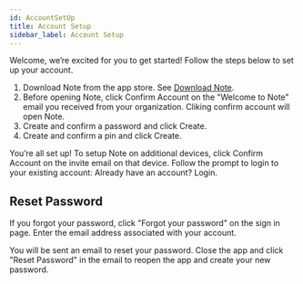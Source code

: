 ```yaml
---
id: AccountSetUp
title: Account Setup
sidebar_label: Account Setup
---
```

Welcome, we’re excited for you to get started! Follow the steps below to set up your account. 

1. Download Note from the app store. See [Download Note](../GettingStarted/DownloadNote.md). 
2. Before opening Note, click Confirm Account on the "Welcome to Note" email you received from your organization. Cliking confirm account will open Note.
3. Create and confirm a password and click Create. 
4. Create and confirm a pin and click Create.

You’re all set up! To setup Note on additional devices, click Confirm Account on the invite email on that device. Follow the prompt to login to your existing account: Already have an account? Login. 

## Reset Password

If you forgot your password, click "Forgot your password" on the sign in page. Enter the email address associated with your account. 

You will be sent an email to reset your password. Close the app and click "Reset Password" in the email to reopen the app and create your new password.

